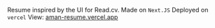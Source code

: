 Resume inspired by the UI for Read.cv.
Made on ```Next.JS```
Deployed on ```vercel```
View: [aman-resume.vercel.app](url)
